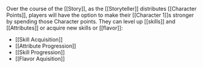 Over the course of the [[Story]], as the [[Storyteller]] distributes [[Character Points]], players will have the option to make their [[Character 1]]s stronger by spending those Character points. They can level up [[skills]] and [[Attributes]] or acquire new skills or [[flavor]]:
- [[Skill Acquisition]]
- [[Attribute Progression]]
- [[Skill Progression]]
- [[Flavor Aquisition]]
